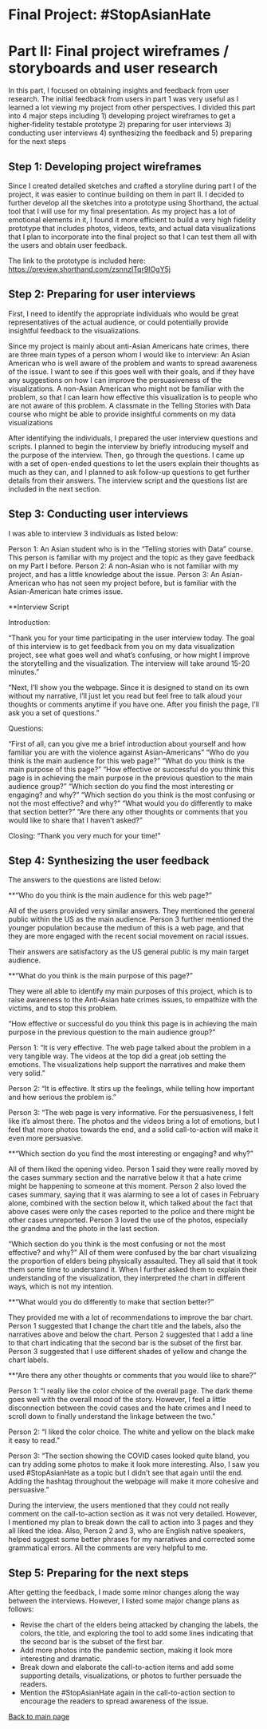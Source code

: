 # Final Project: #StopAsianHate
# Part II: Final project wireframes / storyboards and user research

In this part, I focused on obtaining insights and feedback from user research. The initial feedback from users in part 1 was very useful as I learned a lot viewing my project from other perspectives. I divided this part into 4 major steps including 1) developing project wireframes to get a higher-fidelity testable prototype 2) preparing for user interviews 3) conducting user interviews 4) synthesizing the feedback and 5) preparing for the next steps

## Step 1: Developing project wireframes

Since I created detailed sketches and crafted a storyline during part I of the project, it was easier to continue building on them in part II. I decided to further develop all the sketches into a prototype using Shorthand, the actual tool that I will use for my final presentation. As my project has a lot of emotional elements in it, I found it more efficient to build a very high fidelity prototype that includes photos, videos, texts, and actual data visualizations that I plan to incorporate into the final project so that I can test them all with the users and obtain user feedback.

The link to the prototype is included here: https://preview.shorthand.com/zsnnzITqr9IOgY5j

## Step 2: Preparing for user interviews

First, I need to identify the appropriate individuals who would be great representatives of the actual audience, or could potentially provide insightful feedback to the visualizations.

Since my project is mainly about anti-Asian Americans hate crimes, there are three main types of a person whom I would like to interview:
An Asian American who is well aware of the problem and wants to spread awareness of the issue. I want to see if this goes well with their goals, and if they have any suggestions on how I can improve the persuasiveness of the visualizations.
A non-Asian American who might not be familiar with the problem, so that I can learn how effective this visualization is to people who are not aware of this problem.
A classmate in the Telling Stories with Data course who might be able to provide insightful comments on my data visualizations

After identifying the individuals, I prepared the user interview questions and scripts. I planned to begin the interview by briefly introducing myself and the purpose of the interview. Then, go through the questions. I came up with a set of open-ended questions to let the users explain their thoughts as much as they can, and I planned to ask follow-up questions to get further details from their answers. The interview script and the questions list are included in the next section.

## Step 3: Conducting user interviews

I was able to interview 3 individuals as listed below:

Person 1: An Asian student who is in the “Telling stories with Data” course. This person is familiar with my project and the topic as they gave feedback on my Part I before.
Person 2: A non-Asian who is not familiar with my project, and has a little knowledge about the issue.
Person 3: An Asian-American who has not seen my project before, but is familiar with the Asian-American hate crimes issue.


**Interview Script

Introduction: 

“Thank you for your time participating in the user interview today. The goal of this interview is to get feedback from you on my data visualization project, see what goes well and what’s confusing, or how might I improve the storytelling and the visualization. The interview will take around 15-20 minutes.”

“Next, I’ll show you the webpage. Since it is designed to stand on its own without my narrative, I’ll just let you read but feel free to talk aloud your thoughts or comments anytime if you have one. After you finish the page, I’ll ask you a set of questions.”

Questions:

“First of all, can you give me a brief introduction about yourself and how familiar you are with the violence against Asian-Americans”
“Who do you think is the main audience for this web page?”
“What do you think is the main purpose of this page?”
“How effective or successful do you think this page is in achieving the main purpose in the previous question to the main audience group?”
“Which section do you find the most interesting or engaging? and why?”
“Which section do you think is the most confusing or not the most effective? and why?”
“What would you do differently to make that section better?”
“Are there any other thoughts or comments that you would like to share that I haven’t asked?”

Closing: “Thank you very much for your time!”

## Step 4: Synthesizing the user feedback

The answers to the questions are listed below:

**“Who do you think is the main audience for this web page?”

All of the users provided very similar answers. They mentioned the general public within the US as the main audience. Person 3 further mentioned the younger population because the medium of this is a web page, and that they are more engaged with the recent social movement on racial issues.

Their answers are satisfactory as the US general public is my main target audience.

**“What do you think is the main purpose of this page?”

They were all able to identify my main purposes of this project, which is to raise awareness to the Anti-Asian hate crimes issues, to empathize with the victims, and to stop this problem.

“How effective or successful do you think this page is in achieving the main purpose in the previous question to the main audience group?”

Person 1: “It is very effective. The web page talked about the problem in a very tangible way. The videos at the top did a great job setting the emotions. The visualizations help support the narratives and make them very solid.”
 
Person 2: “It is effective. It stirs up the feelings, while telling how important and how serious the problem is.”

Person 3: “The web page is very informative. For the persuasiveness, I felt like it’s almost there. The photos and the videos bring a lot of emotions, but I feel that more photos towards the end, and a solid call-to-action will make it even more persuasive.

**“Which section do you find the most interesting or engaging? and why?”

All of them liked the opening video. Person 1 said they were really moved by the cases summary section and the narrative below it that a hate crime might be happening to someone at this moment. Person 2 also loved the cases summary, saying that it was alarming to see a lot of cases in February alone, combined with the section below it, which talked about the fact that above cases were only the cases reported to the police and there might be other cases unreported. Person 3 loved the use of the photos, especially the grandma and the photo in the last section.

“Which section do you think is the most confusing or not the most effective? and why?”
All of them were confused by the bar chart visualizing the proportion of elders being physically assaulted. They all said that it took them some time to understand it. When I further asked them to explain their understanding of the visualization, they interpreted the chart in different ways, which is not my intention.

**“What would you do differently to make that section better?”

They provided me with a lot of recommendations to improve the bar chart. Person 1 suggested that I change the chart title and the labels, also the narratives above and below the chart. Person 2 suggested that I add a line to that chart indicating that the second bar is the subset of the first bar. Person 3 suggested that I use different shades of yellow and change the chart labels.

**“Are there any other thoughts or comments that you would like to share?”

Person 1: “I really like the color choice of the overall page. The dark theme goes well with the overall mood of the story. However, I feel a little disconnection between the covid cases and the hate crimes and I need to scroll down to finally understand the linkage between the two.”

Person 2: “I liked the color choice. The white and yellow on the black make it easy to read.”

Person 3: “The section showing the COVID cases looked quite bland, you can try adding some photos to make it look more interesting. Also, I saw you used #StopAsianHate as a topic but I didn’t see that again until the end. Adding the hashtag throughout the webpage will make it more cohesive and persuasive.”


During the interview, the users mentioned that they could not really comment on the call-to-action section as it was not very detailed. However, I mentioned my plan to break down the call to action into 3 pages and they all liked the idea.
Also, Person 2 and 3, who are English native speakers, helped suggest some better phrases for my narratives and corrected some grammatical errors. All the comments are very helpful to me.

## Step 5: Preparing for the next steps

After getting the feedback, I made some minor changes along the way between the interviews. However, I listed some major change plans as follows:

- Revise the chart of the elders being attacked by changing the labels, the colors, the title, and exploring the tool to add some lines indicating that the second bar is the subset of the first bar.
- Add more photos into the pandemic section, making it look more interesting and dramatic.
- Break down and elaborate the call-to-action items and add some supporting details, visualizations, or photos to further persuade the readers.
- Mention the #StopAsianHate again in the call-to-action section to encourage the readers to spread awareness of the issue.


[Back to main page](https://sompalida.github.io/Palida-portfolio/)

